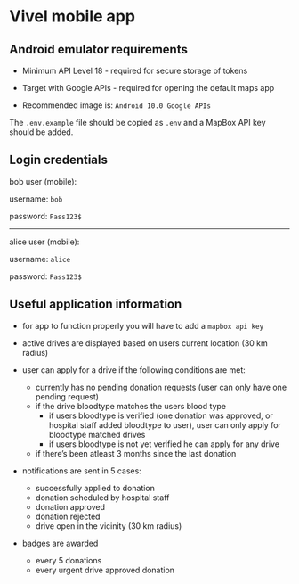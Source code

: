 # Vivel mobile app

## Android emulator requirements

- Minimum API Level 18 - required for secure storage of tokens

- Target with Google APIs - required for opening the default maps app

- Recommended image is: `Android 10.0 Google APIs`

The `.env.example` file should be copied as `.env` and a MapBox API key should be added.

## Login credentials

bob user (mobile):

username: `bob`

password: `Pass123$`

---

alice user (mobile):

username: `alice`

password: `Pass123$`

## Useful application information

- for app to function properly you will have to add a `mapbox api key`

- active drives are displayed based on users current location (30 km radius)

- user can apply for a drive if the following conditions are met:
    - currently has no pending donation requests (user can only have one pending request)
    - if the drive bloodtype matches the users blood type
        - if users bloodtype is verified (one donation was approved, or hospital staff added bloodtype to user), user can only apply for bloodtype matched drives
        - if users bloodtype is not yet verified he can apply for any drive
    - if there’s been atleast 3 months since the last donation

- notifications are sent in 5 cases:
    - successfully applied to donation
    - donation scheduled by hospital staff
    - donation approved
    - donation rejected
    - drive open in the vicinity (30 km radius)
    
- badges are awarded
    - every 5 donations
    - every urgent drive approved donation
